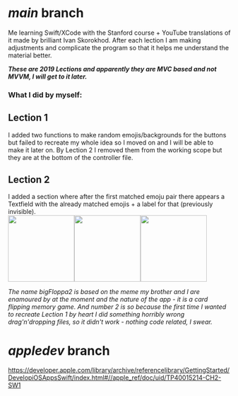 # *main* branch

Me learning Swift/XCode with the Stanford course + YouTube translations of it made by brilliant Ivan Skorokhod.
After each lection I am making adjustments and complicate the program so that it helps me understand the material better.

***These are 2019 Lections and apparently they are MVC based and not MVVM, I will get to it later.***

### What I did by myself:

## Lection 1
I added two functions to make random emojis/backgrounds for the buttons but failed to recreate my whole idea so I moved on and I will be able to make it later on.
By Lection 2 I removed them from the working scope but they are at the bottom of the controller file.

## Lection 2
I added a section where after the first matched emoju pair there appears a Textfield with the already matched emojis + a label for that (previously invisible).\
<img src="https://i.imgur.com/Z8wX5IB.png" width="150"/><img src="https://i.imgur.com/BjTCIPr.png" width="150"/><img src="https://i.imgur.com/r2lXPJ7.png" width="150"/>

*The name bigFloppa2 is based on the meme my brother and I are enamoured by at the moment and the nature of the app - it is a card flipping memory game.
And number 2 is so because the first time I wanted to recreate Lection 1 by heart I did something horribly wrong drag'n'dropping files, so it didn't work - nothing code related, I swear.*

# *appledev* branch
https://developer.apple.com/library/archive/referencelibrary/GettingStarted/DevelopiOSAppsSwift/index.html#//apple_ref/doc/uid/TP40015214-CH2-SW1

